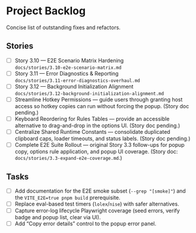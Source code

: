 # Project Backlog

Concise list of outstanding fixes and refactors.

## Stories

- [ ] Story 3.10 — E2E Scenario Matrix Hardening  
  `docs/stories/3.10-e2e-scenario-matrix.md`
- [ ] Story 3.11 — Error Diagnostics & Reporting  
  `docs/stories/3.11-error-diagnostics-overhaul.md`
- [ ] Story 3.12 — Background Initialization Alignment  
  `docs/stories/3.12-background-initialization-alignment.md`
- [ ] Streamline Hotkey Permissions — guide users through granting host access
  so hotkey copies can run without forcing the popup. (Story doc pending.)
- [ ] Keyboard Reordering for Rules Tables — provide an accessible alternative
  to drag-and-drop in the options UI. (Story doc pending.)
- [ ] Centralize Shared Runtime Constants — consolidate duplicated clipboard
  caps, loader timeouts, and status labels. (Story doc pending.)
- [ ] Complete E2E Suite Rollout — original Story 3.3 follow-ups for popup copy,
  options rule application, and popup UI coverage. (Story doc: `docs/stories/3.3-expand-e2e-coverage.md`.)

## Tasks

- [ ] Add documentation for the E2E smoke subset (`--grep "[smoke]"`) and the
  `VITE_E2E=true pnpm build` prerequisite.
- [ ] Replace eval-based test timers (`lolex`/`nise`) with safer alternatives.
- [ ] Capture error-log lifecycle Playwright coverage (seed errors, verify badge
  and popup list, clear via UI).
- [ ] Add “Copy error details” control to the popup error panel.
